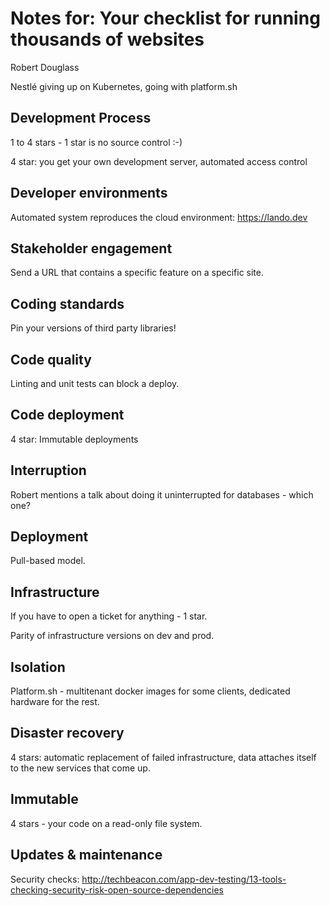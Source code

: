 # Notes for: Your checklist for running thousands of websites
Robert Douglass

Nestlé giving up on Kubernetes, going with platform.sh

## Development Process
1 to 4 stars - 1 star is no source control :-)

4 star: you get your own development server, automated access control

## Developer environments
Automated system reproduces the cloud environment: https://lando.dev

## Stakeholder engagement
Send a URL that contains a specific feature on a specific site.

## Coding standards
Pin your versions of third party libraries!

## Code quality
Linting and unit tests can block a deploy.

## Code deployment
4 star: Immutable deployments

## Interruption
Robert mentions a talk about doing it uninterrupted for databases - which one?

## Deployment
Pull-based model.

## Infrastructure
If you have to open a ticket for anything - 1 star.

Parity of infrastructure versions on dev and prod.

## Isolation
Platform.sh - multitenant docker images for some clients, dedicated hardware for the rest.

## Disaster recovery
4 stars: automatic replacement of failed infrastructure, data attaches itself to the new services that come up.

## Immutable
4 stars - your code on a read-only file system.

## Updates & maintenance
Security checks: http://techbeacon.com/app-dev-testing/13-tools-checking-security-risk-open-source-dependencies


